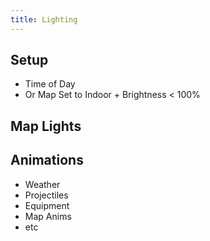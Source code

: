 ```yaml
---
title: Lighting
---
```


## Setup

- Time of Day
- Or Map Set to Indoor + Brightness < 100%

## Map Lights

## Animations

- Weather
- Projectiles
- Equipment
- Map Anims
- etc
